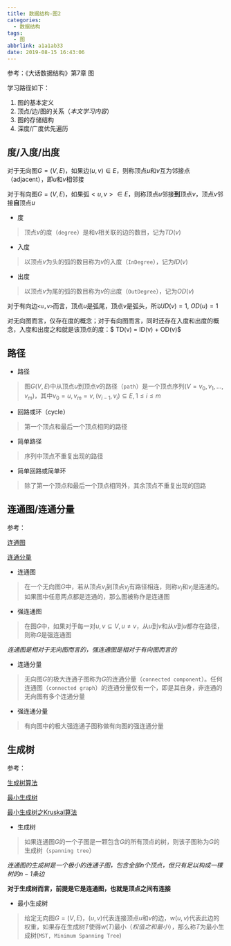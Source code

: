 ```yaml
---
title: 数据结构-图2
categories:
  - 数据结构
tags:
  - 图
abbrlink: a1a1ab33
date: 2019-08-15 16:43:06
---
```


参考：《大话数据结构》第7章 图

学习路径如下：

1. 图的基本定义
2. 顶点/边/图的关系（*本文学习内容*）
3. 图的存储结构
4. 深度/广度优先遍历

## 度/入度/出度

对于无向图$G=(V,E)$，如果边$(u,v)\in E$，则称顶点$u$和$v$互为邻接点（adjacent），即$u$和$v$相邻接

对于有向图$G=(V,E)$，如果弧$<u,v>\in E$，则称顶点$u$邻接**到**顶点$v$，顶点$v$邻接**自**顶点$u$

* 度

> 顶点$v$的度（`degree`）是和$v$相关联的边的数目，记为$TD(v)$

* 入度

> 以顶点$v$为头的弧的数目称为$v$的入度（`InDegree`），记为$ID(v)$

* 出度

> 以顶点$v$为尾的弧的数目称为$v$的出度（`OutDegree`），记为$OD(v)$

对于有向边`<u,v>`而言，顶点$u$是弧尾，顶点$v$是弧头，所以$ID(v)=1$, $OD(u)=1$

对无向图而言，仅存在度的概念；对于有向图而言，同时还存在入度和出度的概念，入度和出度之和就是该顶点的度：$ TD(v) = ID(v) + OD(v)$

## 路径

* 路径

>图$G(V,E)$中从顶点$u$到顶点$v$的路径（`path`）是一个顶点序列$(V=v_{0},v_{1},...,v_{m})$，其中$v_{0}=u, v_{m}=v, (v_{i-1}, v_{i})\subseteq E,1\leq  i\leq m$

* 回路或环（cycle）

>第一个顶点和最后一个顶点相同的路径

* 简单路径

>序列中顶点不重复出现的路径

* 简单回路或简单环

>除了第一个顶点和最后一个顶点相同外，其余顶点不重复出现的回路

## 连通图/连通分量

参考：

[连通图](https://zh.wikipedia.org/wiki/%E8%BF%9E%E9%80%9A%E5%9B%BE)

[连通分量](https://baike.baidu.com/item/%E8%BF%9E%E9%80%9A%E5%88%86%E9%87%8F)

* 连通图

>在一个无向图$G$中，若从顶点$v_{i}$到顶点$v_{j}$有路径相连，则称$v_{i}$和$v_{j}$是连通的。如果图中任意两点都是连通的，那么图被称作是连通图

* 强连通图

>在图$G$中，如果对于每一对$u,v\subseteq V, u\neq v$，从$u$到$v$和从$v$到$u$都存在路径，则称$G$是强连通图

*连通图是相对于无向图而言的，强连通图是相对于有向图而言的*

* 连通分量

>无向图$G$的极大连通子图称为$G$的连通分量（`connected component`）。任何连通图（`connected graph`）的连通分量仅有一个，即是其自身，非连通的无向图有多个连通分量

* 强连通分量

>有向图中的极大强连通子图称做有向图的强连通分量

## 生成树

参考：

[生成树算法](https://baike.baidu.com/item/%E7%94%9F%E6%88%90%E6%A0%91%E7%AE%97%E6%B3%95/21511961)

[最小生成树](https://baike.baidu.com/item/%E6%9C%80%E5%B0%8F%E7%94%9F%E6%88%90%E6%A0%91)

[最小生成树之Kruskal算法](https://blog.csdn.net/luomingjun12315/article/details/47700237)

* 生成树

>如果连通图$G$的一个子图是一颗包含$G$的所有顶点的树，则该子图称为$G$的生成树（`spanning tree`）

*连通图的生成树是一个极小的连通子图，包含全部$n$个顶点，但只有足以构成一棵树的$n-1$条边*

**对于生成树而言，前提是它是连通图，也就是顶点之间有连接**

* 最小生成树

>给定无向图$G=(V,E)$，$(u,v)$代表连接顶点$u$和$v$的边，$w(u,v)$代表此边的权重，如果存在生成树$T$使得$w(T)$最小（*权值之和最小*），那么称$T$为最小生成树(`MST, Minimum Spanning Tree`)